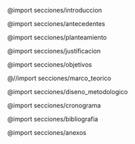 <!-- Protocolo para Tesis. v0.0.1
    Por:
        - Luis González
        - Bayardo Falcón
        - Jean Torrez
 -->

<!-- <section id="portada">
<h1>Propuesta de desarrollo de un lenguaje de programación en español con enfoque didáctico, dirigido a estudiantes de la sede regional UNI Norte Augusto C. Sandino, Estelí.</h1>
</section> -->

@import secciones/introduccion

@import secciones/antecedentes

@import secciones/planteamiento

@import secciones/justificacion

@import secciones/objetivos

@//import secciones/marco_teorico

@import secciones/diseno_metodologico

@import secciones/cronograma

@import secciones/bibliografia

@import secciones/anexos

